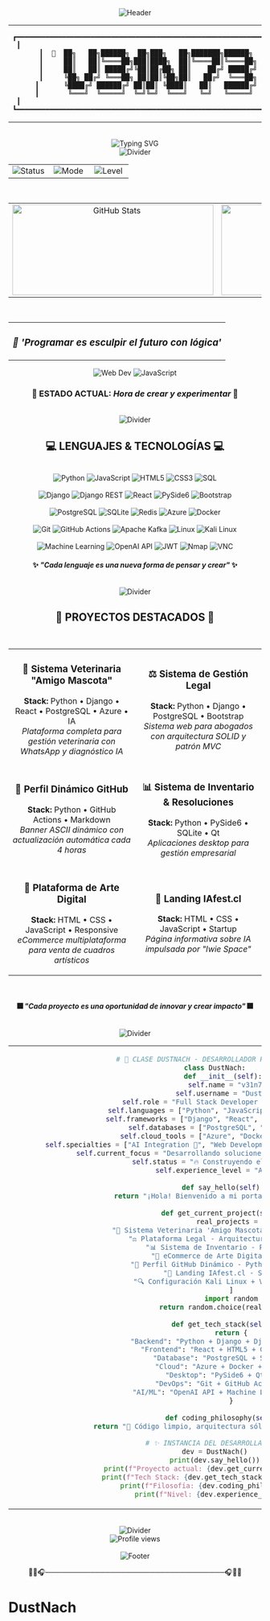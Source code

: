 <!-- BANNER_START -->
<div align="center">

<!-- Header con tema dinámico -->
<img src="https://capsule-render.vercel.app/api?type=waving&color=10b981&height=120&section=header&text=%20&fontSize=24&fontColor=ffffff&animation=fadeIn" alt="Header"/>

<br>

<!-- Banner principal con diseño masculino perfectamente centrado -->
<table align="center" width="100%">
<tr>
<td align="center">

```
┏━━━━━━━━━━━━━━━━━━━━━━━━━━━━━━━━━━━━━━━━━━━━━━━━━━━━━━━━━━━━━━━━━━━━━━┓
┃                                                                    ┃
┃  🎯  ██╗   ██╗██████╗  ██╗███╗   ██╗███████╗██████╗   🎯  ┃
┃     ██║   ██║╚════██╗███║████╗  ██║╚════██║╚════██╗     ┃
┃     ██║   ██║ █████╔╝╚██║██╔██╗ ██║    ██╔╝ █████╔╝     ┃
┃     ╚██╗ ██╔╝ ╚═══██╗ ██║██║╚██╗██║   ██╔╝  ╚═══██╗     ┃
┃      ╚████╔╝ ██████╔╝ ██║██║ ╚████║   ██║   ██████╔╝      ┃
┃       ╚═══╝  ╚═════╝  ╚═╝╚═╝  ╚═══╝   ╚═╝   ╚═════╝       ┃
┃                                                                    ┃
┗━━━━━━━━━━━━━━━━━━━━━━━━━━━━━━━━━━━━━━━━━━━━━━━━━━━━━━━━━━━━━━━━━━━━━━┛
```

</td>
</tr>
</table>

<br>

<!-- Efecto visual con typing SVG centrado -->
<div align="center">
<img src="https://readme-typing-svg.herokuapp.com?font=Orbitron&weight=900&size=32&duration=3000&pause=1000&color=10b981&center=true&vCenter=true&multiline=true&width=700&height=120&lines=FULL+STACK+DEVELOPER;DIGITAL+CREATOR;TECH+INNOVATOR" alt="Typing SVG" />
</div>

<!-- Separador con efecto -->
<img src="https://capsule-render.vercel.app/api?type=rect&color=gradient&customColorList=0,2,2,5,30&height=6" alt="Divider"/>

<br>

<!-- Panel de estado profesional perfectamente alineado -->
<table align="center" width="90%" cellpadding="10" cellspacing="0">
<tr>
<td align="center" width="33.33%">
    <img src="https://img.shields.io/badge/STATUS-Hora%20de%20crear%20y%20experimentar-10b981?style=for-the-badge&logo=statuspage&logoColor=white" alt="Status"/>
</td>
<td align="center" width="33.33%">
    <img src="https://img.shields.io/badge/MODE-ELITE-111827?style=for-the-badge&logo=atom&logoColor=white" alt="Mode"/>
</td>
<td align="center" width="33.33%">
    <img src="https://img.shields.io/badge/LEVEL-EXPERT-10b981?style=for-the-badge&logo=starship&logoColor=white" alt="Level"/>
</td>
</tr>
</table>

<br>

<!-- Estadísticas principales perfectamente centradas -->
<table align="center" width="100%" cellpadding="10" cellspacing="0">
<tr>
<td align="center" width="50%">
    <img src="https://github-readme-stats.vercel.app/api?username=DustNach&show_icons=true&theme=dark&bg_color=111827&title_color=10b981&icon_color=10b981&text_color=ffffff&border_color=374151" alt="GitHub Stats" height="180" width="400"/>
</td>
<td align="center" width="50%">
    <img src="https://github-readme-stats.vercel.app/api/top-langs/?username=DustNach&layout=compact&theme=dark&bg_color=111827&title_color=10b981&text_color=ffffff&border_color=374151" alt="Top Languages" height="180" width="400"/>
</td>
</tr>
</table>

<br>

<!-- Cita inspiracional destacada -->
<table align="center">
<tr>
<td align="center">
<h3><em>🎯 'Programar es esculpir el futuro con lógica'</em></h3>
</td>
</tr>
</table>

<!-- Badges dinámicos centrados -->
<div align="center">
<img src="https://img.shields.io/badge/Web_Dev-Master-10b981.svg?style=for-the-badge&logo=react&logoColor=white" alt="Web Dev"/> 
<img src="https://img.shields.io/badge/JavaScript-Pro-10b981.svg?style=for-the-badge&logo=javascript&logoColor=white" alt="JavaScript"/>
</div>

<!-- Estado actual destacado -->
<div align="center">
<h3>🌌 <strong>ESTADO ACTUAL:</strong> <em>Hora de crear y experimentar</em> 🌌</h3>
</div>

<br>

<!-- Separador con efecto para lenguajes -->
<img src="https://capsule-render.vercel.app/api?type=rect&color=gradient&customColorList=0,2,2,5,30&height=6" alt="Divider"/>

<br>

<!-- Sección de lenguajes perfectamente organizada -->
<div align="center">
<h2>💻 <strong>LENGUAJES & TECNOLOGÍAS</strong> 💻</h2>
</div>

<br>

<!-- Stack Principal -->
<div align="center">
<img src="https://img.shields.io/badge/Python-10b981?style=for-the-badge&logo=python&logoColor=white" alt="Python"/> 
<img src="https://img.shields.io/badge/JavaScript-10b981?style=for-the-badge&logo=javascript&logoColor=white" alt="JavaScript"/> 
<img src="https://img.shields.io/badge/HTML5-10b981?style=for-the-badge&logo=html5&logoColor=white" alt="HTML5"/> 
<img src="https://img.shields.io/badge/CSS3-10b981?style=for-the-badge&logo=css3&logoColor=white" alt="CSS3"/> 
<img src="https://img.shields.io/badge/SQL-10b981?style=for-the-badge&logo=postgresql&logoColor=white" alt="SQL"/>
</div>

<br>

<!-- Frameworks & Libraries -->
<div align="center">
<img src="https://img.shields.io/badge/Django-10b981?style=for-the-badge&logo=django&logoColor=white" alt="Django"/> 
<img src="https://img.shields.io/badge/Django_REST-10b981?style=for-the-badge&logo=django&logoColor=white" alt="Django REST"/> 
<img src="https://img.shields.io/badge/React-10b981?style=for-the-badge&logo=react&logoColor=white" alt="React"/> 
<img src="https://img.shields.io/badge/PySide6-10b981?style=for-the-badge&logo=qt&logoColor=white" alt="PySide6"/> 
<img src="https://img.shields.io/badge/Bootstrap-10b981?style=for-the-badge&logo=bootstrap&logoColor=white" alt="Bootstrap"/>
</div>

<br>

<!-- Databases & Cloud -->
<div align="center">
<img src="https://img.shields.io/badge/PostgreSQL-10b981?style=for-the-badge&logo=postgresql&logoColor=white" alt="PostgreSQL"/> 
<img src="https://img.shields.io/badge/SQLite-10b981?style=for-the-badge&logo=sqlite&logoColor=white" alt="SQLite"/> 
<img src="https://img.shields.io/badge/Redis-10b981?style=for-the-badge&logo=redis&logoColor=white" alt="Redis"/> 
<img src="https://img.shields.io/badge/Azure-10b981?style=for-the-badge&logo=microsoftazure&logoColor=white" alt="Azure"/> 
<img src="https://img.shields.io/badge/Docker-10b981?style=for-the-badge&logo=docker&logoColor=white" alt="Docker"/>
</div>

<br>

<!-- DevOps & Tools -->
<div align="center">
<img src="https://img.shields.io/badge/Git-10b981?style=for-the-badge&logo=git&logoColor=white" alt="Git"/> 
<img src="https://img.shields.io/badge/GitHub_Actions-10b981?style=for-the-badge&logo=githubactions&logoColor=white" alt="GitHub Actions"/> 
<img src="https://img.shields.io/badge/Apache_Kafka-10b981?style=for-the-badge&logo=apachekafka&logoColor=white" alt="Apache Kafka"/> 
<img src="https://img.shields.io/badge/Linux-10b981?style=for-the-badge&logo=linux&logoColor=white" alt="Linux"/> 
<img src="https://img.shields.io/badge/Kali_Linux-10b981?style=for-the-badge&logo=kalilinux&logoColor=white" alt="Kali Linux"/>
</div>

<br>

<!-- AI & Security -->
<div align="center">
<img src="https://img.shields.io/badge/Machine_Learning-10b981?style=for-the-badge&logo=tensorflow&logoColor=white" alt="Machine Learning"/> 
<img src="https://img.shields.io/badge/OpenAI_API-10b981?style=for-the-badge&logo=openai&logoColor=white" alt="OpenAI API"/> 
<img src="https://img.shields.io/badge/JWT-10b981?style=for-the-badge&logo=jsonwebtokens&logoColor=white" alt="JWT"/> 
<img src="https://img.shields.io/badge/Nmap-10b981?style=for-the-badge&logo=nmap&logoColor=white" alt="Nmap"/> 
<img src="https://img.shields.io/badge/VNC-10b981?style=for-the-badge&logo=vnc&logoColor=white" alt="VNC"/>
</div>

<!-- Mensaje sobre lenguajes -->
<div align="center">
<h4>✨ <em>"Cada lenguaje es una nueva forma de pensar y crear"</em> ✨</h4>
</div>

<br>

<!-- Separador con efecto para proyectos -->
<img src="https://capsule-render.vercel.app/api?type=rect&color=gradient&customColorList=0,2,2,5,30&height=6" alt="Divider"/>

<br>

<!-- Sección de proyectos destacados -->
<div align="center">
<h2>🚀 <strong>PROYECTOS DESTACADOS</strong> 🚀</h2>
</div>

<br>

<!-- Grid de proyectos -->
<table align="center" width="95%" cellpadding="15" cellspacing="0">
<tr>
<td align="center" width="50%">

### 🐶 Sistema Veterinaria "Amigo Mascota"
**Stack:** Python • Django • React • PostgreSQL • Azure • IA  
*Plataforma completa para gestión veterinaria con WhatsApp y diagnóstico IA*

</td>
<td align="center" width="50%">

### ⚖️ Sistema de Gestión Legal
**Stack:** Python • Django • PostgreSQL • Bootstrap  
*Sistema web para abogados con arquitectura SOLID y patrón MVC*

</td>
</tr>
<tr>
<td align="center" width="50%">

### 📱 Perfil Dinámico GitHub
**Stack:** Python • GitHub Actions • Markdown  
*Banner ASCII dinámico con actualización automática cada 4 horas*

</td>
<td align="center" width="50%">

### 📊 Sistema de Inventario & Resoluciones
**Stack:** Python • PySide6 • SQLite • Qt  
*Aplicaciones desktop para gestión empresarial*

</td>
</tr>
<tr>
<td align="center" width="50%">

### 🎨 Plataforma de Arte Digital
**Stack:** HTML • CSS • JavaScript • Responsive  
*eCommerce multiplataforma para venta de cuadros artísticos*

</td>
<td align="center" width="50%">

### 🧠 Landing IAfest.cl
**Stack:** HTML • CSS • JavaScript • Startup  
*Página informativa sobre IA impulsada por "Iwie Space"*

</td>
</tr>
</table>

<br>

<!-- Mensaje sobre proyectos -->
<div align="center">
<h4>🎆 <em>"Cada proyecto es una oportunidad de innovar y crear impacto"</em> 🎆</h4>
</div>

<br>

<!-- Separador con efecto para código -->
<img src="https://capsule-render.vercel.app/api?type=rect&color=gradient&customColorList=0,2,2,5,30&height=6" alt="Divider"/>

<br>

<!-- Sección de código perfectamente centrada -->
<table align="center" width="95%" cellpadding="20" cellspacing="0">
<tr>
<td align="center">

```python
# 🚀 CLASE DUSTNACH - DESARROLLADOR PROFESIONAL 🚀
class DustNach:
    def __init__(self):
        self.name = "v31n73" 
        self.username = "DustNach" 
        self.role = "Full Stack Developer & Tech Innovator 🚀"
        self.languages = ["Python", "JavaScript", "HTML/CSS", "SQL"]
        self.frameworks = ["Django", "React", "PySide6", "Bootstrap"]
        self.databases = ["PostgreSQL", "SQLite", "Redis"]
        self.cloud_tools = ["Azure", "Docker", "Apache Kafka"]
        self.specialties = ["AI Integration 🤖", "Web Development 🌐", "Desktop Apps 🖥️", "DevOps ⚙️"]
        self.current_focus = "Desarrollando soluciones empresariales innovadoras ✨"
        self.status = "🔥 Construyendo el futuro digital"
        self.experience_level = "Avanzado 🏆"
    
    def say_hello(self):
        return "¡Hola! Bienvenido a mi portafolio profesional 🌌👋"
    
    def get_current_project(self):
        real_projects = [
            "🐶 Sistema Veterinaria 'Amigo Mascota' - Django + React + IA",
            "⚖️ Plataforma Legal - Arquitectura SOLID con Django", 
            "📊 Sistema de Inventario - PySide6 + SQLite",
            "🎨 eCommerce de Arte Digital - Full Stack",
            "📱 Perfil GitHub Dinámico - Python + GitHub Actions",
            "🧠 Landing IAfest.cl - Startup Tech",
            "🔍 Configuración Kali Linux + VNC - Ciberseguridad"
        ]
        import random
        return random.choice(real_projects)
    
    def get_tech_stack(self):
        return {
            "Backend": "Python + Django + Django REST Framework",
            "Frontend": "React + HTML5 + CSS3 + JavaScript",
            "Database": "PostgreSQL + SQLite + Redis",
            "Cloud": "Azure + Docker + Apache Kafka",
            "Desktop": "PySide6 + Qt Framework",
            "DevOps": "Git + GitHub Actions + Linux",
            "AI/ML": "OpenAI API + Machine Learning Integration"
        }
    
    def coding_philosophy(self):
        return "🎯 Código limpio, arquitectura sólida, innovación constante"

# ✨ INSTANCIA DEL DESARROLLADOR ✨
dev = DustNach()
print(dev.say_hello())
print(f"Proyecto actual: {dev.get_current_project()}")
print(f"Tech Stack: {dev.get_tech_stack()['Backend']}")
print(f"Filosofía: {dev.coding_philosophy()}")
print(f"Nivel: {dev.experience_level}")
```

</td>
</tr>
</table>

<br>

<!-- Footer con efectos visuales -->
<img src="https://capsule-render.vercel.app/api?type=rect&color=gradient&customColorList=0,2,2,5,30&height=8" alt="Divider"/>

<br>

<!-- Contador de visitas centrado -->
<div align="center">
    <img src="https://komarev.com/ghpvc/?username=DustNach&label=PROFILE%20VIEWS&color=10b981&style=for-the-badge" alt="Profile views" />
</div>

<br>

<!-- Footer con wave effect -->
<img src="https://capsule-render.vercel.app/api?type=waving&color=10b981&height=120&section=footer&text=THANKS%20FOR%20VISITING&fontSize=24&fontColor=ffffff&animation=fadeIn" alt="Footer"/>

<!-- Separador final -->
<p align="center">
🎯🌌🎧────────────────────────────────────🎧🌌🎯
</p>

</div>
<!-- BANNER_END -->

# DustNach

